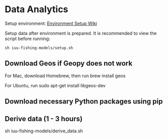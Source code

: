# Data Analytics

Setup environment: [Environment Setup Wiki](https://github.com/iuu-fishing-detection/data-analytics/wiki)

Setup data after environment is prepared. It is recommended to view the script before running:

    sh iuu-fishing-models/setup.sh

## Download Geos if Geopy does not work
For Mac, download Homebrew, then run
    brew install geos

For Ubuntu, run
    sudo apt-get install libgeos-dev






## Download necessary Python packages using pip






## Derive data (1 - 3 hours)
sh iuu-fishing-models/derive_data.sh
